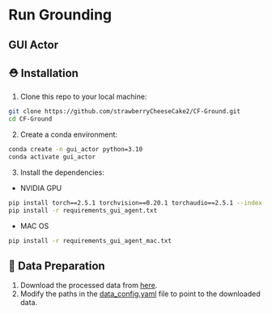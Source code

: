 # Run Grounding

## GUI Actor

## :rescue_worker_helmet: Installation

1. Clone this repo to your local machine: 
```bash
git clone https://github.com/strawberryCheeseCake2/CF-Ground.git
cd CF-Ground
```

2. Create a conda environment: 
```bash
conda create -n gui_actor python=3.10
conda activate gui_actor
```

3. Install the dependencies: 
- NVIDIA GPU
```bash
pip install torch==2.5.1 torchvision==0.20.1 torchaudio==2.5.1 --index-url https://download.pytorch.org/whl/cu121
pip install -r requirements_gui_agent.txt
```
- MAC OS
```bash
pip install -r requirements_gui_agent_mac.txt
```

## :minidisc: Data Preparation
1. Download the processed data from [here](https://huggingface.co/datasets/cckevinn/GUI-Actor-Data).
2. Modify the paths in the [data_config.yaml](./data/data_config.yaml) file to point to the downloaded data.
